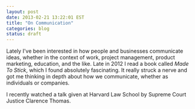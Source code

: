 ```yaml
---
layout: post
date: 2013-02-21 13:22:01 EST
title: "On Communication"
categories: blog
status: draft
---
```


Lately I've been interested in how people and businesses communicate ideas, whether in the context of work, project management, product marketing, education, and the like. Late in 2012 I read a book called _Made To Stick_, which I found absolutely fascinating. It really struck a nerve and got me thinking in depth about how we communicate, whether as individuals or companies.

I recently watched a talk given at Harvard Law School by Supreme Court Justice Clarence Thomas.